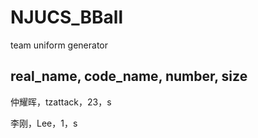 # NJUCS_BBall
team uniform generator

## real_name, code_name, number, size
仲耀晖，tzattack，23，s

李刚，Lee，1，s
